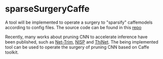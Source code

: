 # sparseSurgeryCaffe

A tool will be implemented to operate a surgery to "sparsify" caffemodels according to config files. The source code can be found in this [repo](https://github.com/joshua19881228/sparseSurgeryCaffe)

Recently, many works about pruning CNN to accelerate inference have been published, such as [Net-Trim](https://arxiv.org/abs/1611.05162), [NISP](https://arxiv.org/abs/1711.05908) and [ThiNet](https://arxiv.org/abs/1707.06342). The being implemented tool can be used to operate the surgery of pruning  CNN based on Caffe toolkit.